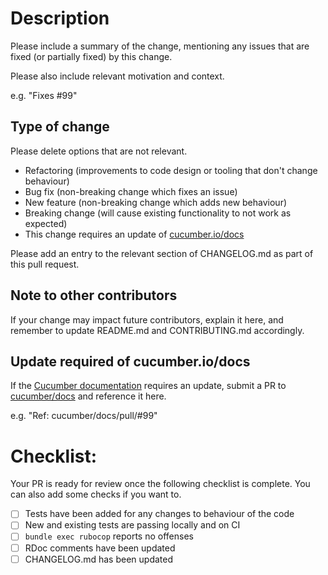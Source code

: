 # Description

Please include a summary of the change, mentioning any issues that are fixed (or partially fixed) by this change.

Please also include relevant motivation and context.

e.g. "Fixes #99"

## Type of change

Please delete options that are not relevant.

- Refactoring (improvements to code design or tooling that don't change behaviour)
- Bug fix (non-breaking change which fixes an issue)
- New feature (non-breaking change which adds new behaviour)
- Breaking change (will cause existing functionality to not
  work as expected)
- This change requires an update of [cucumber.io/docs](https://cucumber.io/docs)

Please add an entry to the relevant section of CHANGELOG.md as part of this pull request.

## Note to other contributors

If your change may impact future contributors, explain it here, and remember to update README.md and CONTRIBUTING.md accordingly.

## Update required of cucumber.io/docs

If the [Cucumber documentation](https://cucumber.io/docs/) requires an update,
submit a PR to [cucumber/docs](https://github.com/cucumber/docs/) and
reference it here.

e.g. "Ref: cucumber/docs/pull/#99"

# Checklist:

Your PR is ready for review once the following checklist is
complete. You can also add some checks if you want to.

- [ ] Tests have been added for any changes to behaviour of the code
- [ ] New and existing tests are passing locally and on CI
- [ ] `bundle exec rubocop` reports no offenses
- [ ] RDoc comments have been updated
- [ ] CHANGELOG.md has been updated

